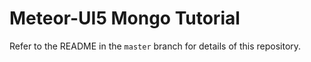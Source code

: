 # Meteor-UI5 Mongo Tutorial
Refer to the README in the `master` branch for details of this repository.
